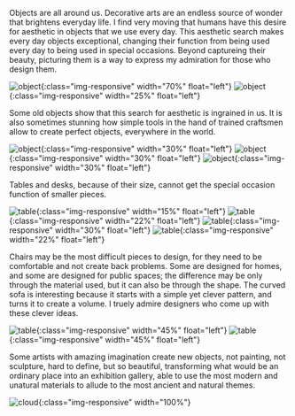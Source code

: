 Objects are all around us. Decorative arts are an endless source of wonder that brightens everyday life. I find very moving that humans have this desire for aesthetic in objects that we use every day. This aesthetic search makes every day objects exceptional, changing their function from being used every day to being used in special occasions. Beyond captureing their beauty, picturing them is a way to express my admiration for those who design them.


![object]({{site.baseurl}}/photography/objects/IMG_0431.JPG){:class="img-responsive" width="70%" float="left"} 
![object]({{site.baseurl}}/photography/objects/IMG_5580.JPG){:class="img-responsive" width="25%" float="left"}

Some old objects show that this search for aesthetic is ingrained in us. It is also sometimes stunning how simple tools in the hand of trained craftsmen allow to create perfect objects, everywhere in the world.

![object]({{site.baseurl}}/photography/objects/IMG_2965.JPG){:class="img-responsive" width="30%" float="left"}
![object]({{site.baseurl}}/photography/objects/IMG_2959.JPG){:class="img-responsive" width="30%" float="left"}
![object]({{site.baseurl}}/photography/objects/IMG_2966.JPG){:class="img-responsive" width="30%" float="left"}


Tables and desks, because of their size, cannot get the special occasion function of smaller pieces.

![table]({{site.baseurl}}/photography/objects/IMG_0434.JPG){:class="img-responsive" width="15%" float="left"} 
![table]({{site.baseurl}}/photography/objects/IMG_0827.JPG){:class="img-responsive" width="22%" float="left"} 
![table]({{site.baseurl}}/photography/objects/IMG_2879.JPG){:class="img-responsive" width="30%" float="left"} 
![table]({{site.baseurl}}/photography/objects/IMG_0433.JPG){:class="img-responsive" width="22%" float="left"}

 Chairs may be the most difficult pieces to design, for they need to be comfortable and not create back problems. Some are designed for homes, and some are designed for public spaces; the difference may be only through the material used, but it can also be through the shape. The curved sofa is interesting because it starts with a simple yet clever pattern, and turns it to create a volume. I truely admire designers who come up with these clever ideas.

![table]({{site.baseurl}}/photography/objects/IMG_1675.JPG){:class="img-responsive" width="45%" float="left"} 
![table]({{site.baseurl}}/photography/objects/IMG_5015.JPG){:class="img-responsive" width="45%" float="left"}

Some artists with amazing imagination create new objects, not painting, not sculpture, hard to define, but so beautiful, transforming what would be an ordinary place into an exhibition gallery, able to use the most modern and unatural materials to allude to the most ancient and natural themes.

![cloud]({{site.baseurl}}/photography/objects/IMG_5186.JPG){:class="img-responsive" width="100%"}
